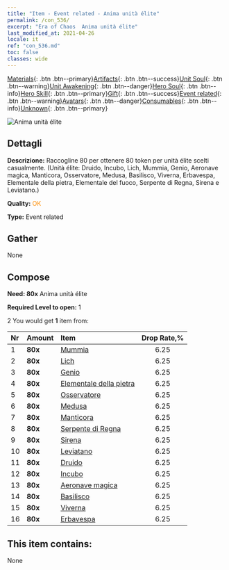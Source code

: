 ```yaml
---
title: "Item - Event related - Anima unità élite"
permalink: /con_536/
excerpt: "Era of Chaos  Anima unità élite"
last_modified_at: 2021-04-26
locale: it
ref: "con_536.md"
toc: false
classes: wide
---
```

 [Materials](/ItemsIT/){: .btn .btn--primary}[Artifacts](/ItemsIT/Artifacts/){: .btn .btn--success}[Unit Soul](/ItemsIT/UnitSoul/){: .btn .btn--warning}[Unit Awakening](/ItemsIT/UnitAwakening/){: .btn .btn--danger}[Hero Soul](/ItemsIT/HeroSoul/){: .btn .btn--info}[Hero Skill](/ItemsIT/HeroSkill/){: .btn .btn--primary}[Gift](/ItemsIT/Gift/){: .btn .btn--success}[Event related](/ItemsIT/Events/){: .btn .btn--warning}[Avatars](/ItemsIT/Avatars/){: .btn .btn--danger}[Consumables](/ItemsIT/Consumables/){: .btn .btn--info}[Unknown](/ItemsIT/Unknown/){: .btn .btn--primary}

 ![Anima unità élite](/images/t/i_10022.png)

## Dettagli
 **Descrizione:** Raccogline 80 per ottenere 80 token per unità élite scelti casualmente. (Unità élite: Druido, Incubo, Lich, Mummia, Genio, Aeronave magica, Manticora, Osservatore, Medusa, Basilisco, Viverna, Erbavespa, Elementale della pietra, Elementale del fuoco, Serpente di Regna, Sirena e Leviatano.)

 **Quality:** <span style="color: #FF8C00">OK</span>

 **Type:** Event related

## Gather

  None

## Compose

 **Need: 80x** Anima unità élite

 **Required Level to open:** 1

 2 You would get **1** item  from:

  | Nr | Amount |     Item    | Drop Rate,% |
  |:---|:-------|:------------|:---------:|
  | 1 |  **80x** | [Mummia](/ItemsIT/unt_215/) | 6.25 | 
  | 2 |  **80x** | [Lich](/ItemsIT/unt_212/) | 6.25 | 
  | 3 |  **80x** | [Genio](/ItemsIT/unt_239/) | 6.25 | 
  | 4 |  **80x** | [Elementale della pietra](/ItemsIT/unt_266/) | 6.25 | 
  | 5 |  **80x** | [Osservatore](/ItemsIT/unt_246/) | 6.25 | 
  | 6 |  **80x** | [Medusa](/ItemsIT/unt_247/) | 6.25 | 
  | 7 |  **80x** | [Manticora](/ItemsIT/unt_249/) | 6.25 | 
  | 8 |  **80x** | [Serpente di Regna](/ItemsIT/unt_276/) | 6.25 | 
  | 9 |  **80x** | [Sirena](/ItemsIT/unt_277/) | 6.25 | 
  | 10 |  **80x** | [Leviatano](/ItemsIT/unt_280/) | 6.25 | 
  | 11 |  **80x** | [Druido](/ItemsIT/unt_206/) | 6.25 | 
  | 12 |  **80x** | [Incubo](/ItemsIT/unt_233/) | 6.25 | 
  | 13 |  **80x** | [Aeronave magica](/ItemsIT/unt_242/) | 6.25 | 
  | 14 |  **80x** | [Basilisco](/ItemsIT/unt_256/) | 6.25 | 
  | 15 |  **80x** | [Viverna](/ItemsIT/unt_258/) | 6.25 | 
  | 16 |  **80x** | [Erbavespa](/ItemsIT/unt_260/) | 6.25 | 


## This item contains:

  None

